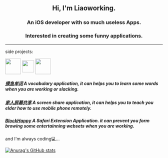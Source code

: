 

<h2 align="center">Hi, I'm Liaoworking.</h2>
<h3 align="center">An iOS developer with so much useless Apps.</h3>
<h3 align="center">Interested in creating some funny applications.</h3>

---

side projects: 

<div> 
<img align="center" height="50" src="http://image.chenc.site/moyu.png">
<img align="center" height="38" src="http://image.chenc.site/sharescreen2.png"> 
<img align="center" height="50" src="http://image.chenc.site/blockhappy.png">
</div>

##### [摸鱼单词](https://apps.apple.com/app/id1488909953) A vocabulary application, it can helps you to learn some words when you are working or slacking.

##### [家人屏幕共享](https://apps.apple.com/app/id1587552740) A screen share application, it can helps you to teach you elder how to use mobile phone remotely.

##### [BlockHappy](http://apps.apple.com/app/id1563703509?l=en&mt=12) A Safari Extension Application. it can prevent you form browing some entertainning websets when you are working.



and I'm always coding💻...


[![Anurag's GitHub stats](https://github-readme-stats.vercel.app/api?username=Liaoworking&include_all_commits=false)](https://liaoworking.com)
